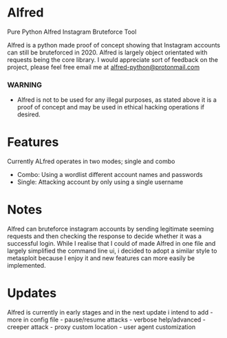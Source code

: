 # Alfred
Pure Python Alfred Instagram Bruteforce Tool

Alfred is a python made proof of concept showing that Instagram accounts can still be bruteforced in 2020. Alfred is largely object orientated with requests being the core library.
I would appreciate sort of feedback on the project, please feel free email me at alfred-python@protonmail.com

### WARNING ###
- Alfred is not to be used for any illegal purposes, as stated above it is a proof of concept and may be used in ethical hacking operations if desired.

# Features
Currently ALfred operates in two modes; single and combo
- Combo: Using a wordlist different account names and passwords 
- Single: Attacking account by only using a single username

# Notes
Alfred can bruteforce instagram accounts by sending legitimate seeming requests and then checking the response to decide whether it was a successful login.
While I realise that I could of made Alfred in one file and largely simplified the command line ui, i decided to adopt a similar style to metasploit because I enjoy it and new features can more easily be implemented.

# Updates
Alfred is currently in early stages and in the next update i intend to add
    - more in config file
    - pause/resume attacks
    - verbose help/advanced
    - creeper attack
    - proxy custom location
    - user agent customization
    
